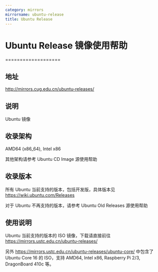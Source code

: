 ```yaml
---
category: mirrors
mirrorname: ubuntu-release
title: Ubuntu Release
---
```


# Ubuntu Release 镜像使用帮助
===================

## 地址

http://mirrors.cug.edu.cn/ubuntu-releases/

## 说明

Ubuntu 镜像

## 收录架构

AMD64 (x86_64), Intel x86

其他架构请参考 Ubuntu CD Image 源使用帮助

## 收录版本
所有 Ubuntu 当前支持的版本，包括开发版，具体版本见 https://wiki.ubuntu.com/Releases

对于 Ubuntu 不再支持的版本，请参考 Ubuntu Old Releases 源使用帮助

## 使用说明
Ubuntu 当前支持的版本的 ISO 镜像，下载请直接前往 https://mirrors.ustc.edu.cn/ubuntu-releases/

另外 https://mirrors.ustc.edu.cn/ubuntu-releases/ubuntu-core/ 中包含了 Ubuntu Core 16 的 ISO，支持 AMD64, Intel x86, Raspberry Pi 2/3, DragonBoard 410c 等。

